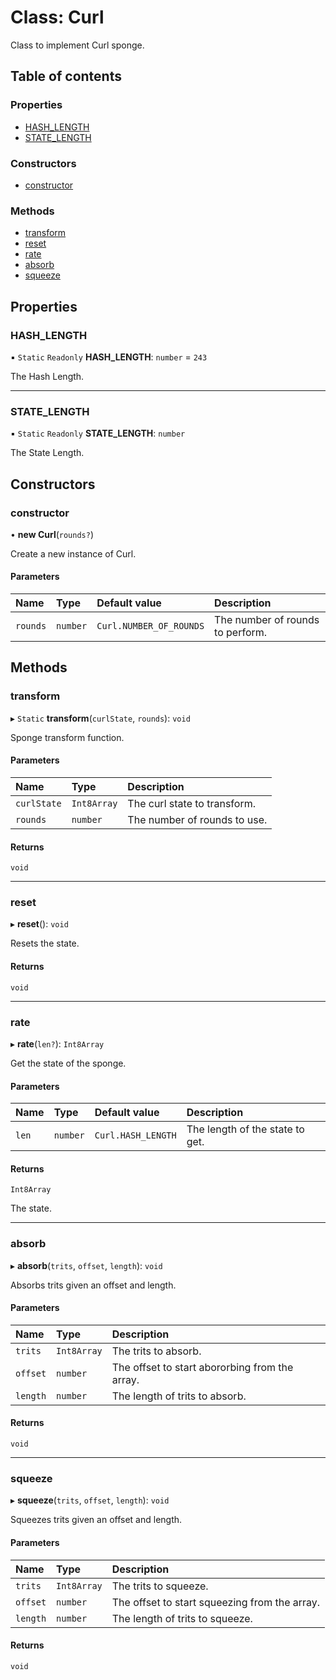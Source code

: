 # Class: Curl

Class to implement Curl sponge.

## Table of contents

### Properties

- [HASH\_LENGTH](Curl.md#hash_length)
- [STATE\_LENGTH](Curl.md#state_length)

### Constructors

- [constructor](Curl.md#constructor)

### Methods

- [transform](Curl.md#transform)
- [reset](Curl.md#reset)
- [rate](Curl.md#rate)
- [absorb](Curl.md#absorb)
- [squeeze](Curl.md#squeeze)

## Properties

### HASH\_LENGTH

▪ `Static` `Readonly` **HASH\_LENGTH**: `number` = `243`

The Hash Length.

___

### STATE\_LENGTH

▪ `Static` `Readonly` **STATE\_LENGTH**: `number`

The State Length.

## Constructors

### constructor

• **new Curl**(`rounds?`)

Create a new instance of Curl.

#### Parameters

| Name | Type | Default value | Description |
| :------ | :------ | :------ | :------ |
| `rounds` | `number` | `Curl.NUMBER_OF_ROUNDS` | The number of rounds to perform. |

## Methods

### transform

▸ `Static` **transform**(`curlState`, `rounds`): `void`

Sponge transform function.

#### Parameters

| Name | Type | Description |
| :------ | :------ | :------ |
| `curlState` | `Int8Array` | The curl state to transform. |
| `rounds` | `number` | The number of rounds to use. |

#### Returns

`void`

___

### reset

▸ **reset**(): `void`

Resets the state.

#### Returns

`void`

___

### rate

▸ **rate**(`len?`): `Int8Array`

Get the state of the sponge.

#### Parameters

| Name | Type | Default value | Description |
| :------ | :------ | :------ | :------ |
| `len` | `number` | `Curl.HASH_LENGTH` | The length of the state to get. |

#### Returns

`Int8Array`

The state.

___

### absorb

▸ **absorb**(`trits`, `offset`, `length`): `void`

Absorbs trits given an offset and length.

#### Parameters

| Name | Type | Description |
| :------ | :------ | :------ |
| `trits` | `Int8Array` | The trits to absorb. |
| `offset` | `number` | The offset to start abororbing from the array. |
| `length` | `number` | The length of trits to absorb. |

#### Returns

`void`

___

### squeeze

▸ **squeeze**(`trits`, `offset`, `length`): `void`

Squeezes trits given an offset and length.

#### Parameters

| Name | Type | Description |
| :------ | :------ | :------ |
| `trits` | `Int8Array` | The trits to squeeze. |
| `offset` | `number` | The offset to start squeezing from the array. |
| `length` | `number` | The length of trits to squeeze. |

#### Returns

`void`

